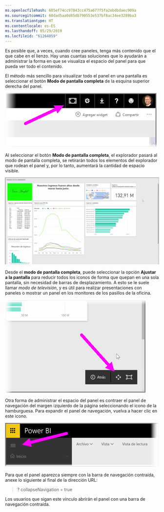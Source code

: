 ```yaml
---
ms.openlocfilehash: 605ef74cc97843cc475a677f5fa2ebdbdaec909a
ms.sourcegitcommit: 60dad5aa0d85db790553e537bf8ac34ee3289ba3
ms.translationtype: HT
ms.contentlocale: es-ES
ms.lasthandoff: 05/29/2019
ms.locfileid: "61264059"
---
```

Es posible que, a veces, cuando cree paneles, tenga más contenido que el que cabe en el lienzo. Hay unas cuantas soluciones que lo ayudarán a administrar la forma en que se visualiza el espacio del panel para que pueda ver todo el contenido.

El método más sencillo para visualizar todo el panel en una pantalla es seleccionar el botón **Modo de pantalla completa** de la esquina superior derecha del panel.

![](media/4-4e-get-more-dashboard-space/4-4e_1.png)

Al seleccionar el botón **Modo de pantalla completa**, el explorador pasará al modo de pantalla completa, se retirarán todos los elementos del explorador que rodean el panel y, por lo tanto, aumentará la cantidad de espacio visible.

![](media/4-4e-get-more-dashboard-space/4-4e_2.png)

Desde el **modo de pantalla completa**, puede seleccionar la opción **Ajustar a la pantalla** para reducir todos los iconos de forma que quepan en una sola pantalla, sin necesidad de barras de desplazamiento. A esto se le suele llamar *modo de televisión*, y es útil para realizar presentaciones con paneles o mostrar un panel en los monitores de los pasillos de la oficina.

![](media/4-4e-get-more-dashboard-space/4-4e_3.png)

Otra forma de administrar el espacio del panel es contraer el panel de navegación del margen izquierdo de la página seleccionando el icono de la hamburguesa. Para expandir el panel de navegación, vuelva a hacer clic en este icono.

![](media/4-4e-get-more-dashboard-space/4-4e_4.png)

Para que el panel aparezca siempre con la barra de navegación contraída, anexe lo siguiente al final de la dirección URL:

> ? collapseNavigation = true
> 
> 

Los usuarios que sigan este vínculo abrirán el panel con una barra de navegación contraída.

